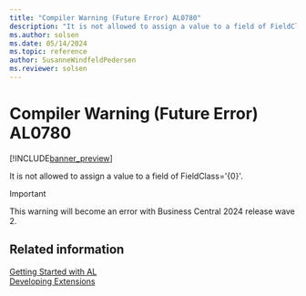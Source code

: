 ```yaml
---
title: "Compiler Warning (Future Error) AL0780"
description: "It is not allowed to assign a value to a field of FieldClass='{0}'."
ms.author: solsen
ms.date: 05/14/2024
ms.topic: reference
author: SusanneWindfeldPedersen
ms.reviewer: solsen
---
```

[//]: # (START>DO_NOT_EDIT)
[//]: # (IMPORTANT:Do not edit any of the content between here and the END>DO_NOT_EDIT.)
[//]: # (Any modifications should be made in the .xml files in the ModernDev repo.)
# Compiler Warning (Future Error) AL0780

[!INCLUDE[banner_preview](../includes/banner_preview.md)]

It is not allowed to assign a value to a field of FieldClass='{0}'.


> [!IMPORTANT]
> This warning will become an error with Business Central 2024 release wave 2.  

[//]: # (IMPORTANT: END>DO_NOT_EDIT)
## Related information  
[Getting Started with AL](../devenv-get-started.md)  
[Developing Extensions](../devenv-dev-overview.md)  